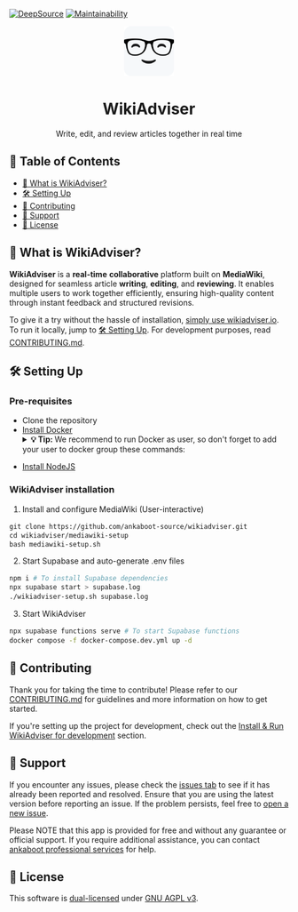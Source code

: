 [![DeepSource](https://app.deepsource.com/gh/ankaboot-source/wikiadviser.svg/?label=code+coverage&show_trend=true&token=ZTDAa-DQcTJvNvMiXJlquOHn)](https://app.deepsource.com/gh/ankaboot-source/wikiadviser/)
[![Maintainability](https://qlty.sh/badges/612e2b1b-61ab-468f-a868-fc13e0ec47f1/maintainability.svg)](https://qlty.sh/gh/ankaboot-source/projects/wikiadviser)

<div>
  <div align="center">
    <img width="90" height="90" src="https://github.com/ankaboot-source/wikiadviser/raw/main/docs/assets/icons/logo%20with%20background.svg" alt="WikiAdviser Logo">
  </div>
  <h1 align="center">WikiAdviser</h1>
  <div align="center">
    <p>
    Write, edit, and review articles together in real time
    </p>
  </div>
</div>

## 📑 Table of Contents
- [🤔 What is WikiAdviser?](#-what-is-wikiadviser)
- [🛠️ Setting Up](#️-setting-up)
- [🤝 Contributing](#-contributing)
- [🔧 Support](#-support)
- [📜 License](#-license)

## 🤔 What is WikiAdviser?

**WikiAdviser** is a **real-time** **collaborative** platform built on **MediaWiki**, designed for seamless article **writing**, **editing**, and **reviewing**. It enables multiple users to work together efficiently, ensuring high-quality content through instant feedback and structured revisions.

To give it a try without the hassle of installation, [simply use wikiadviser.io](https://app.wikiadviser.io/).
To run it locally, jump to [🛠️ Setting Up](#️-setting-up).
For development purposes, read [CONTRIBUTING.md](CONTRIBUTING.md).

## 🛠️ Setting Up

### Pre-requisites

- Clone the repository
- [Install Docker](https://docs.docker.com/engine/install) <details><summary><b>💡 Tip: </b>We recommend to run Docker as user, so don't forget to add your user to docker group these commands: </summary>
   sudo usermod -aG docker $USER
   newgrp docker
</details>

- [Install NodeJS](https://nodejs.org)

### WikiAdviser installation

1. Install and configure MediaWiki (User-interactive)
```
git clone https://github.com/ankaboot-source/wikiadviser.git
cd wikiadviser/mediawiki-setup
bash mediawiki-setup.sh
```

2. Start Supabase and auto-generate .env files
```sh
npm i # To install Supabase dependencies
npx supabase start > supabase.log
./wikiadviser-setup.sh supabase.log
```

3. Start WikiAdviser
```sh
npx supabase functions serve # To start Supabase functions
docker compose -f docker-compose.dev.yml up -d
```

## 🤝 Contributing

Thank you for taking the time to contribute! Please refer to our [CONTRIBUTING.md](CONTRIBUTING.md) for guidelines and more information on how to get started.

If you're setting up the project for development, check out the 
[Install & Run WikiAdviser for development](CONTRIBUTING.md#install--run-wikiadviser-for-development) section.


## 🔧 Support

If you encounter any issues, please check the [issues tab](https://github.com/ankaboot-source/wikiadviser/issues) to see if it has already been reported and resolved. Ensure that you are using the latest version before reporting an issue. If the problem persists, feel free to [open a new issue](https://github.com/ankaboot-source/wikiadviser/issues/new).

Please NOTE that this app is provided for free and without any guarantee or official support. If you require additional assistance, you can contact [ankaboot professional services](mailto:contact@ankaboot.fr) for help.

## 📜 License

This software is [dual-licensed](DUAL-LICENSE.md) under [GNU AGPL v3](LICENSE).
